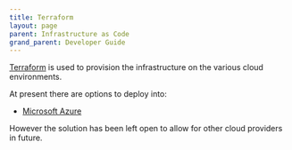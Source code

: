 ```yaml
---
title: Terraform
layout: page
parent: Infrastructure as Code
grand_parent: Developer Guide
---
```


[Terraform](https://www.terraform.io/) is used to provision the infrastructure on the various cloud environments.

At present there are options to deploy into:
* [Microsoft Azure](https://github.com/lsc-sde/iac-terraform-azure)

However the solution has been left open to allow for other cloud providers in future.